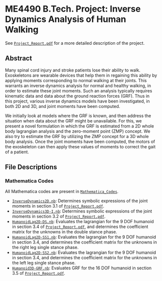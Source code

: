 # ME4490 B.Tech. Project: Inverse Dynamics Analysis of Human Walking

See [`Project_Report.pdf`](Project_Report.pdf) for a more detailed description of the project.

## Abstract

Many spinal cord injury and stroke patients lose their ability to walk. Exoskeletons are wearable devices that help them in regaining this ability by applying moments corresponding to normal walking at their joints. This warrants an inverse dynamics analysis for normal and healthy walking, in order to estimate these joint moments. Such an analysis typically requires kinematic data and data about the ground reaction forces (GRF). Thus in this project, various inverse dynamics models have been investigated, in both 2D and 3D, and joint moments have been computed. 

We initially look at models where the GRF is known, and then address the situation when data about the GRF might be unavailable. For this, we present a novel formulation in which the GRF is estimated from a 2D whole body lagrangian analysis and the zero-moment point (ZMP) concept. We also try to estimate the GRF by utilizing the ZMP concept for a 3D whole body analysis. Once the joint moments have been computed, the motors of the exoskeleton can then apply these values of moments to correct the gait of a patient.

## File Descriptions

### Mathematica Codes

All Mathematica codes are present in [`Mathematica_Codes`](Mathematica_Codes).

* [`InverseDynamics2D.nb`](https://github.com/abhyudit309/InverseDynamicsHumanWalking/blob/main/Mathematica_Codes/InverseDynamics2D.nb): Determines symbolic expressions of the joint moments in section 3.1 of [`Project_Report.pdf`](Project_Report.pdf).
* [`InverseDynamics3D-I.nb`](https://github.com/abhyudit309/InverseDynamicsHumanWalking/blob/main/Mathematica_Codes/InverseDynamics3D-I.nb): Determines symbolic expressions of the joint moments in section 3.2 of [`Project_Report.pdf`](Project_Report.pdf).
* [`HumanoidLag2D-DS.nb`](https://github.com/abhyudit309/InverseDynamicsHumanWalking/blob/main/Mathematica_Codes/HumanoidLag2D-DS.nb): Evaluates the lagrangian for the 9 DOF humanoid in section 3.4 of [`Project_Report.pdf`](Project_Report.pdf), and determines the coefficient matrix for the unknowns in the double stance phase.
* [`HumanoidLag2D-SS1.nb`](https://github.com/abhyudit309/InverseDynamicsHumanWalking/blob/main/Mathematica_Codes/HumanoidLag2D-SS1.nb): Evaluates the lagrangian for the 9 DOF humanoid in section 3.4, and determines the coefficient matrix for the unknowns in the right leg single stance phase.
* [`HumanoidLag2D-SS2.nb`](https://github.com/abhyudit309/InverseDynamicsHumanWalking/blob/main/Mathematica_Codes/HumanoidLag2D-SS2.nb): Evaluates the lagrangian for the 9 DOF humanoid in section 3.4, and determines the coefficient matrix for the unknowns in the left leg single stance phase.
* [`Humanoid3D-GRF.nb`](https://github.com/abhyudit309/InverseDynamicsHumanWalking/blob/main/Mathematica_Codes/HumanoidLag3D-GRF.nb): Evaluates GRF for the 16 DOF humanoid in section 3.5 of [`Project_Report.pdf`](Project_Report.pdf).
